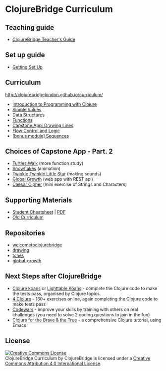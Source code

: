 ClojureBridge Curriculum
========================

Teaching guide
-------------
* [ClojureBridge Teacher's Guide](TEACHING.md)

Set up guide
------------
* [Getting Set Up](outline/setup.md)

Curriculum
------
<http://clojurebridgelondon.github.io/curriculum/>

* [Introduction to Programming with Clojure](outline/intro.md)
* [Simple Values](outline/simple_values.md)
* [Data Structures](outline/data_structures.md)
* [Functions](outline/functions.md)
* [Capstone App: Drawing Lines](http://github.com/ClojureBridge/drawing/blob/master/curriculum/first-program.md)
* [Flow Control and Logic](outline/flow_control.md)
* [[bonus module] Sequences](outline/sequences.md)

Choices of Capstone App - Part. 2
----------------
* [Turtles Walk](http://github.com/ClojureBridge/welcometoclojurebridge/blob/master/outline/TURTLE-SAMPLES.md) (more function study)
* [Snowflakes](http://github.com/ClojureBridge/drawing/blob/master/curriculum/create-something.md) (animation)
* [Twinkle Twinkle Little Star](http://github.com/ClojureBridge/tones/blob/master/curriculum/01-piano-chords.md) (making sounds)
* [Global Growth](http://github.com/ClojureBridge/global-growth)  (web app with REST api)
* [Caesar Cipher](http://clojurebridge.github.io/community-docs/docs/exercises/caesar-cipher/)
  (mini exercise of Strings and Characters)

Supporting Materials
--------------------
* [Student Cheatsheet](outline/cheatsheet.md) | [PDF](ClojureBridgeCheatsheet-v1.pdf)
* [Old Curriculum](http://clojurebridge.github.io/curriculum/index.v0.html)

Repositories
------------
* [welcometoclojurebridge](https://github.com/ClojureBridge/welcometoclojurebridge)
* [drawing](https://github.com/ClojureBridge/drawing)
* [tones](https://github.com/ClojureBridge/tones)
* [global-growth](https://github.com/ClojureBridge/global-growth)


Next Steps after ClojureBridge
------------------------------
* [Clojure koans](http://clojurekoans.com/) or [Lighttable Koans](https://github.com/practicalli/lighttable-koans) - complete the Clojure code to make the tests pass, organised by Clojure topics.
* [4 Clojure](http://www.4clojure.com/) - 160+ exercises online, again completing the Clojure code to make tests pass
* [Codewars](http://www.codewars.com/) - improve your skills by training with others on real challenges (you need to solve 2 coding questions to join in the fun)
* [Clojure for the Brave & the True](http://www.braveclojure.com/) - a comprehensive Clojure tutorial, using Emacs

License
-------
<a rel="license" href="http://creativecommons.org/licenses/by/4.0/deed.en_US"><img alt="Creative Commons License" style="border-width:0" src="http://i.creativecommons.org/l/by/4.0/88x31.png" /></a><br /><span xmlns:dct="http://purl.org/dc/terms/" href="http://purl.org/dc/dcmitype/Text" property="dct:title" rel="dct:type">ClojureBridge Curriculum</span> by <span xmlns:cc="http://creativecommons.org/ns#" property="cc:attributionName">ClojureBridge</span> is licensed under a <a rel="license" href="http://creativecommons.org/licenses/by/4.0/deed.en_US">Creative Commons Attribution 4.0 International License</a>.
